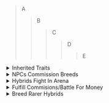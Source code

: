 >A
>>B
>>>C
>>>>D
>>>>>E

<details>
    <summary>
        Inherited Traits
    </summary>

- 1 Trait/Slot
    > Traits Conflict
    >> Cointoss
    >>> Rarer Traits Less Likely
    > Slots
    >> Skin\
    >> Tail\
    >> Head\
    >> Legs\
    >> Feet\
    >> Eye\
    >>> Amount
    >>> Type
    >>>
    >> Weapon\
    >> Element
    >>> Earth\
    >>> Fire\
    >>> Water\
    >>> Air\
    >>> Lightning\
    >>> Light\
    >>> Dark\
    >>> Toxic
    >>
    >> Emitter
    >>> Breath\
    >>> Tail\
    >>> Teeth\
    >>> Claws
- Traits Define Stats
</details>
<details>
    <summary>
        NPCs Commission Breeds
    </summary>

- Better Hybrids
    - More Money
</details>
<details>
    <summary>
        Hybrids Fight In Arena
    </summary>

- Win Fights To Go Up In Rank
    - Ranks
        - Roman Numerals
    - Higher Rank
        - More Rewards
            - Money
            - Eggs
            - Boosts
            - Discounts
            - Etc.
</details>
<details>
    <summary>
        Fulfill Commisions/Battle For Money
    </summary>

- Buy Eggs With Money
    - Hatch Eggs Into New Animals To Breed
</details>
<details>
    <summary>
        Breed Rarer Hybrids
    </summary>

- Higher Player Tier
    - Tiers
        - I
        - II
        - III
        - IV
        - V
        - VI
    - Rarer Eggs In Shop
        - Rarities
            - Common
            - Uncommon
            - Rare
            - Legendary
            - Mythical
            - Deific
</details>